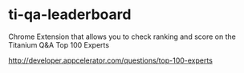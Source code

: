 ti-qa-leaderboard
=================

Chrome Extension that allows you to check ranking and score on the Titanium Q&amp;A Top 100 Experts

http://developer.appcelerator.com/questions/top-100-experts
